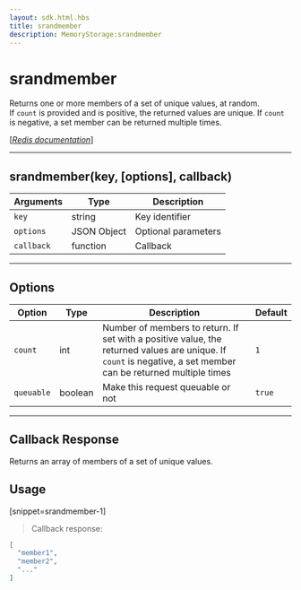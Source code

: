 ```yaml
---
layout: sdk.html.hbs
title: srandmember
description: MemoryStorage:srandmember
---
```

  

# srandmember
Returns one or more members of a set of unique values, at random.  
If `count` is provided and is positive, the returned values are unique. If `count` is negative, a set member can be returned multiple times.

[[_Redis documentation_]](https://redis.io/commands/srandmember)

---

## srandmember(key, [options], callback)

| Arguments | Type | Description |
|---------------|---------|----------------------------------------|
| `key` | string | Key identifier |
| `options` | JSON Object | Optional parameters |
| `callback` | function | Callback |

---

## Options

| Option | Type | Description | Default |
|---------------|---------|----------------------------------------|---------|
| `count` | int | Number of members to return. If set with a positive value, the returned values are unique. If `count` is negative, a set member can be returned multiple times | `1` |
| `queuable` | boolean | Make this request queuable or not  | `true` |
---

## Callback Response

Returns an array of members of a set of unique values.

## Usage

[snippet=srandmember-1]
> Callback response:

```json
[
  "member1",
  "member2",
  "..."
]
```